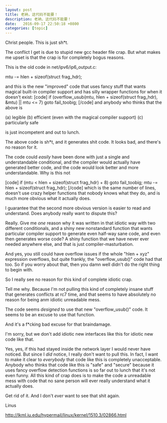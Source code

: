 ```yaml
---
layout: post
title: 老衲，这代码不能要！
description: 老衲，这代码不能要！
date:   2016-09-17 22:50:18 +0800 
categories: [topic]
---
```

Christ people. This is just sh*t.

The conflict I get is due to stupid new gcc header file crap. But what
makes me upset is that the crap is for completely bogus reasons.

This is the old code in net/ipv6/ip6_output.c:

mtu -= hlen + sizeof(struct frag_hdr);

and this is the new "improved" code that uses fancy stuff that wants
magical built-in compiler support and has silly wrapper functions for
when it doesn't exist:
[code]
if (overflow_usub(mtu, hlen + sizeof(struct frag_hdr), &mtu) ||
mtu <= 7)
goto fail_toobig;
[/code]
and anybody who thinks that the above is

(a) legible
(b) efficient (even with the magical compiler support)
(c) particularly safe

is just incompetent and out to lunch.

The above code is sh*t, and it generates shit code. It looks bad, and
there's no reason for it.

The code could *easily* have been done with just a single and
understandable conditional, and the compiler would actually have
generated better code, and the code would look better and more
understandable. Why is this not

[code]
if (mtu < hlen + sizeof(struct frag_hdr) + 8)
goto fail_toobig;
mtu -= hlen + sizeof(struct frag_hdr);
[/code]
which is the same number of lines, doesn't use crazy helper functions
that nobody knows what they do, and is much more obvious what it
actually does.

I guarantee that the second more obvious version is easier to read and
understand. Does anybody really want to dispute this?

Really. Give me *one* reason why it was written in that idiotic way
with two different conditionals, and a shiny new nonstandard function
that wants particular compiler support to generate even half-way sane
code, and even then generates worse code? A shiny function that we
have never ever needed anywhere else, and that is just
compiler-masturbation.

And yes, you still could have overflow issues if the whole "hlen +
xyz" expression overflows, but quite frankly, the "overflow_usub()"
code had that too. So if you worry about that, then you damn well
didn't do the right thing to begin with.

So I really see no reason for this kind of complete idiotic crap.

Tell me why. Because I'm not pulling this kind of completely insane
stuff that generates conflicts at rc7 time, and that seems to have
absolutely no reason for being anm idiotic unreadable mess.

The code seems *designed* to use that new "overflow_usub()" code. It
seems to be an excuse to use that function.

And it's a f*cking bad excuse for that braindamage.

I'm sorry, but we don't add idiotic new interfaces like this for
idiotic new code like that.

Yes, yes, if this had stayed inside the network layer I would never
have noticed. But since I *did* notice, I really don't want to pull
this. In fact, I want to make it clear to *everybody* that code like
this is completely unacceptable. Anybody who thinks that code like
this is "safe" and "secure" because it uses fancy overflow detection
functions is so far out to lunch that it's not even funny. All this
kind of crap does is to make the code a unreadable mess with code that
no sane person will ever really understand what it actually does.

Get rid of it. And I don't *ever* want to see that shit again.

Linus

http://lkml.iu.edu/hypermail/linux/kernel/1510.3/02866.html